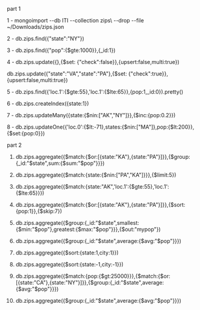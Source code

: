 part 1

1 - mongoimport --db ITI --collection zips\ --drop --file ~/Downloads/zips.json

2 - db.zips.find({"state":"NY"})

3 - db.zips.find({"pop":{$gte:1000}},{_id:1})

4 - db.zips.update({},{$set: {"check":false}},{upsert:false,multi:true})

db.zips.update({"state":"VA","state":"PA"},{$set: {"check":true}},{upsert:false,multi:true})

5 - db.zips.find({'loc.1':{$gte:55},'loc.1':{$lte:65}},{pop:1,_id:0}).pretty()

6 - db.zips.createIndex({state:1})

7 - db.zips.updateMany({state:{$nin:["AK","NY"]}},{$inc:{pop:0.2}})

8 - db.zips.updateOne({'loc.0':{$lt:-71},states:{$nin:["MA"]},pop:{$lt:200}},{$set:{pop:0}})






part 2

1. db.zips.aggregate({$match:{$or:[{state:"KA"},{state:"PA"}]}},{$group:{_id:"$state",sum:{$sum:"$pop"}}})

2. db.zips.aggregate({$match:{state:{$nin:["PA","KA"]}}},{$limit:5})

3. db.zips.aggregate({$match:{state:"AK",'loc.1':{$gte:55},'loc.1':{$lte:65}}})

4. db.zips.aggregate({$match:{$or:[{state:"AK"},{state:"PA"}]}},{$sort:{pop:1}},{$skip:7})

5. db.zips.aggregate({$group:{_id:"$state",smallest:{$min:"$pop"},greatest:{$max:"$pop"}}},{$out:"mypop"})

6. db.zips.aggregate({$group:{_id:"$state",average:{$avg:"$pop"}}})

7. db.zips.aggregate({$sort:{state:1,city:1}})

8. db.zips.aggregate({$sort:{state:-1,city:-1}})

9. db.zips.aggregate({$match:{pop:{$gt:25000}}},{$match:{$or:[{state:"CA"},{state:"NY"}]}},{$group:{_id:"$state",average:{$avg:"$pop"}}})

10. db.zips.aggregate({$group:{_id:"$state",average:{$avg:"$pop"}}})


